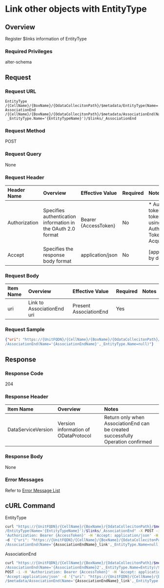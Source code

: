# Link other objects with EntityType

## Overview

Register $links information of EntityType

### Required Privileges

alter-schema


## Request

### Request URL

```
EntityType
/{CellName}/{BoxName}/{OdataCollecitonPath}/$metadata/EntityType(Name='{EntityTypeName}')/$links/_AssociationEnd
AssociationEnd
/{CellName}/{BoxName}/{OdataCollecitonPath}/$metadata/AssociationEnd(Name='{AssociationEndName}',
 _EntityType.Name='{EntityTypeName}')/$links/_AssociationEnd
```

### Request Method

POST

### Request Query

None

### Request Header

|Header Name|Overview|Effective Value|Required|Notes|
|:--|:--|:--|:--|:--|
|Authorization|Specifies authentication information in the OAuth 2.0 format|Bearer {AccessToken}|No|* Authentication tokens are the tokens acquired using the Authentication Token Acquisition API|
|Accept|Specifies the response body format|application/json|No|[application/json] by default|

### Request Body

|Item Name|Overview|Effective Value|Required|Notes|
|:--|:--|:--|:--|:--|
|uri|Link to AssociationEnd uri|Present AssociationEnd|Yes||

### Request Sample

```JSON
{"uri": "https://{UnitFQDN}/{CellName}/{BoxName}/{OdataCollecitonPath}/$metadata
/AssociationEnd(Name='{AssociationEndName}',_EntityType.Name=null)"}
```


## Response

### Response Code

204

### Response Header

|Item Name|Overview|Notes|
|:--|:--|:--|
|DataServiceVersion|Version information of ODataProtocol|Return only when AssociationEnd can be created successfully<br>Operation confirmed|

### Response Body

None

### Error Messages

Refer to [Error Message List](004_Error_Messages.md)


## cURL Command

EntityType

```sh
curl "https://{UnitFQDN}/{CellName}/{BoxName}/{OdataCollecitonPath}/$metadata
/EntityType(Name='{EntityTypeName}')/$links/_AssociationEnd" -X POST -i -H \
'Authorization: Bearer {AccessToken}' -H 'Accept: application/json' -H 'Accept:application/json'\
-d '{"uri": "https://{UnitFQDN}/{CellName}/{BoxName}/{OdataCollecitonPath}/$metadata
/AssociationEnd(Name='{AssociationEndName}_link',_EntityType.Name=null)"}'
```

AssociationEnd

```sh
curl "https://{UnitFQDN}/{CellName}/{BoxName}/{OdataCollecitonPath}/$metadata
/AssociationEnd(Name='{AssociationEndName}2',_EntityType.Name=Entity)/$links/_AssociationEnd" -X \
POST -i -H 'Authorization: Bearer {AccessToken}' -H 'Accept: application/json' -H \
'Accept:application/json' -d '{"uri": "https://{UnitFQDN}/{CellName}/{BoxName}/{OdataCollecitonPath}
/$metadata/AssociationEnd(Name='{AssociationEndName}_link',_EntityType.Name=Entity2)"}'
```


